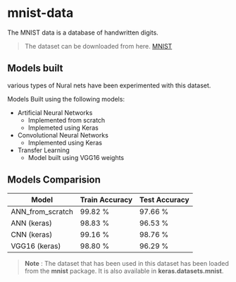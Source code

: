# mnist-data
The MNIST data is a database of handwritten digits.

>The dataset can be downloaded from here. [MNIST](http://yann.lecun.com/exdb/mnist/)


## Models built
various types of Nural nets have been experimented with this dataset.

Models Built using the following models:
+ Artificial Neural Networks
    + Implemented from scratch
    + Implemeted using Keras
+ Convolutional Neural Networks
    + Implemented using Keras
+ Transfer Learning
    + Model built using VGG16 weights


## Models Comparision
Model | Train Accuracy | Test Accuracy
------ | -------------- | ----------
ANN_from_scratch | 99.82 % | 97.66 %
ANN (keras) | 98.83 % | 96.53 %
CNN (keras) | 99.16 % | 98.76 %
VGG16 (keras) | 98.80 % | 96.29 %


> **Note** : The dataset that has been used in this dataset has been loaded from the **mnist** package. It is also available in **keras.datasets.mnist**. 
